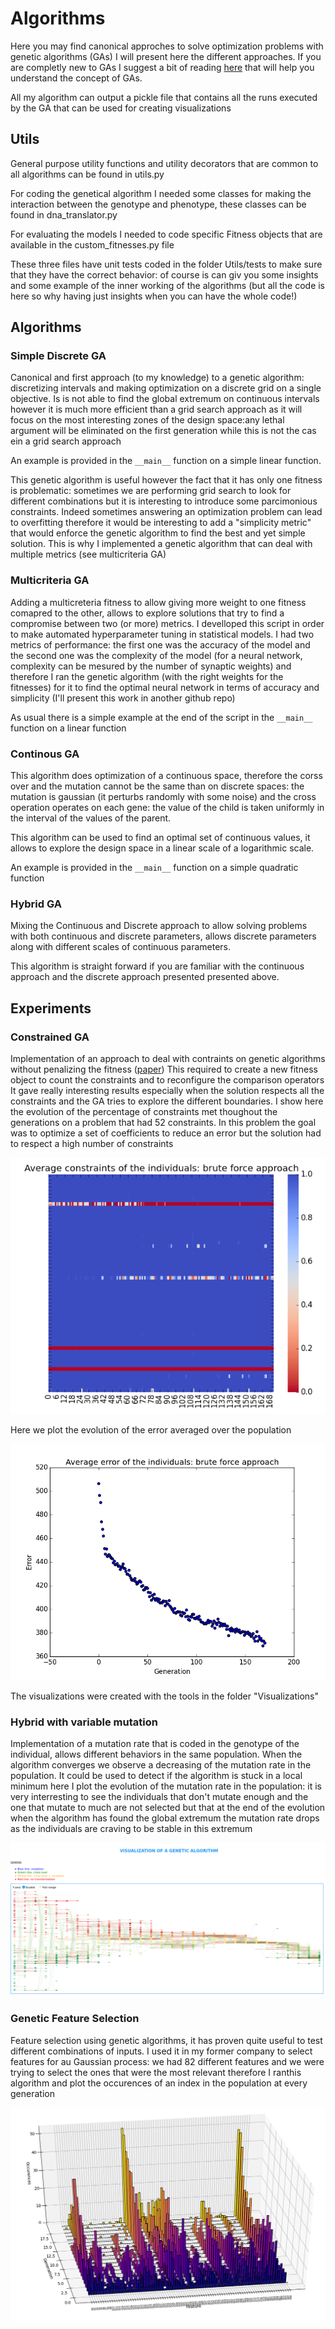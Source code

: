# Algorithms
Here you may find canonical approches to solve optimization problems with genetic algorithms (GAs) I will present here the different approaches. If you are completly new to GAs I suggest a bit of reading [here](https://en.wikipedia.org/wiki/Genetic_algorithm#Optimization_problems) that will help you understand the concept of GAs.

All my algorithm can output a pickle file that contains all the runs executed by the GA that can be used for creating visualizations


## Utils

General purpose utility functions and utility decorators that are common to all algorithms can be found in utils.py

For coding the genetical algorithm I needed some classes for making the interaction between the genotype and phenotype, these classes can be found in dna_translator.py

For  evaluating the models I needed to code specific Fitness objects that are available in the custom_fitnesses.py file

These three files have unit tests coded in the folder Utils/tests to make sure that they have the correct behavior: of course is can giv you some insights and some example of the inner working of the algorithms (but all the code is here so why having just insights when you can have the whole code!)

## Algorithms

### Simple Discrete GA
Canonical and first approach (to my knowledge) to a genetic algorithm: discretizing intervals and making optimization on a discrete grid on a single objective.
Is is not able to find the global extremum on continuous intervals however it is much more efficient than a grid search approach as it will focus on the most interesting zones of the design space:any lethal argument will be eliminated on the first generation while this is not the cas ein a grid search approach

An example is provided in the ```__main__``` function on a simple linear function.

This genetic algorithm is useful however the fact that it has only one fitness is problematic: sometimes we are performing grid search to look for different combinations but it is interesting to introduce some parcimonious constraints. Indeed sometimes answering an optimization problem can lead to overfitting therefore it would be interesting to add a "simplicity metric" that would enforce the genetic algorithm to find the best and yet simple solution. This is why I implemented a genetic algorithm that can deal with multiple metrics (see multicriteria GA)


### Multicriteria GA
Adding a multicreteria fitness to allow giving more weight to one fitness comapred to the other, allows to explore solutions that try to find a compromise between two (or more) metrics. I develloped this script in order to make automated hyperparameter tuning in statistical models. I had two metrics of performance: the first one was the accuracy of the model and the second one was the complexity of the model (for a neural network, complexity can be mesured by the number of synaptic weights) and therefore I ran the genetic algorithm (with the right weights for the fitnesses) for it to find the optimal neural network in terms of accuracy and simplicity (I'll present this work in another github repo)

As usual there is a simple example at the end of the script in the ```__main__``` function on a linear function

### Continous GA
This algorithm does optimization of a continuous space, therefore the corss over and the mutation cannot be the same than on discrete spaces: the mutation is gaussian (it perturbs randomly with some noise) and the cross operation operates on each gene: the value of the child is taken uniformly in the interval of the values of the parent.

This algorithm can be used to find an optimal set of continuous values, it allows to explore the design space in a linear scale of a logarithmic scale.

An example is provided in the ```__main__``` function on a simple quadratic function

### Hybrid GA

Mixing the Continuous and Discrete approach to allow solving problems with both continuous and discrete parameters, allows discrete parameters along with different scales of continuous parameters.

This algorithm is straight forward if you are familiar with the continuous approach and the discrete approach presented presented above.


## Experiments

### Constrained GA
Implementation of an approach to deal with contraints on genetic algorithms without penalizing the fitness ([paper](https://arxiv.org/abs/1610.00976))
This required to create a new fitness object to count the constraints and to reconfigure the comparison operators
It gave really interesting results especially when the solution respects all the constraints and the GA tries to explore the different boundaries.
I show here the evolution of the percentage of constraints met thoughout the generations on a problem that had 52 constraints.
In this problem the goal was to optimize a set of coefficients to reduce an error but the solution had to respect a high number of constraints
<p align="center">
	<img src="../Images/constraints.png">
</p>
Here we plot the evolution of the error averaged over the population
<p align="center">
	<img src="../Images/figure_bf_average_error.png">
</p>
The visualizations were created with the tools in the folder "Visualizations"

### Hybrid with variable mutation
Implementation of a mutation rate that is coded in the genotype of the individual, allows different behaviors in the same population. When the algorithm converges we observe a decreasing of the mutation rate in the population. It could be used to detect if the algorithm is stuck in a local minimum
here I plot the evolution of the mutation rate in the population: it is very interresting to see the individuals that don't mutate enough and the one that mutate to much are not selected but that at the end of the evolution when the algorithm has found the global extremum the mutation rate drops as the individuals are craving to be stable in this extremum
<p align="center">
	<img src="../Images/mutpb_evolution.png">
</p>

### Genetic Feature Selection
Feature selection using genetic algorithms, it has proven quite useful to test different combinations of inputs. I used it in my former company to select features for au Gaussian process: we had 82 different features and we were trying to select the ones that were the most relevant therefore I ranthis algorithm and plot the occurences of an index in the population at every generation
<p align="center">
	<img src="../Images/feature_selection.png">
</p>




